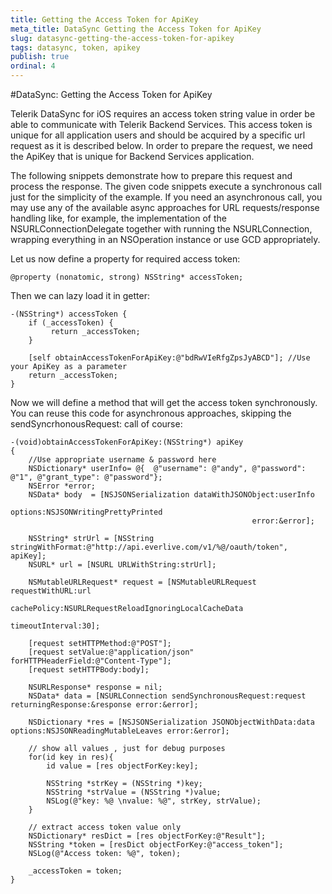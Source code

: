 ```yaml
---
title: Getting the Access Token for ApiKey
meta_title: DataSync Getting the Access Token for ApiKey
slug: datasync-getting-the-access-token-for-apikey
tags: datasync, token, apikey
publish: true
ordinal: 4
---
```


#DataSync: Getting the Access Token for ApiKey

Telerik DataSync for iOS requires an access token string value in order be able to communicate with Telerik Backend Services. This access token is unique for all application users and should be acquired by a specific url request as it is described below. In order to prepare the request, we need the ApiKey that is unique for Backend Services application.

The following snippets demonstrate how to prepare this request and process the response. The given code snippets execute a synchronous call just for the simplicity of the example. If you need an asynchronous call, you may use any of the available async approaches for URL requests/response handling like, for example, the implementation of the NSURLConnectionDelegate together with running the NSURLConnection, wrapping everything in an NSOperation instance or use GCD appropriately.

Let us now define a property for required access token:

	@property (nonatomic, strong) NSString* accessToken;

Then we can lazy load it in getter:

	-(NSString*) accessToken {
   	    if (_accessToken) {
   	         return _accessToken;
   	    }

        [self obtainAccessTokenForApiKey:@"bdRwVIeRfgZpsJyABCD"]; //Use your ApiKey as a parameter
        return _accessToken;
	}

Now we will define a method that will get the access token synchronously. You can reuse this code for asynchronous approaches, skipping the sendSyncrhonousRequest: call of course:

    -(void)obtainAccessTokenForApiKey:(NSString*) apiKey
    {
        //Use appropriate username & password here
        NSDictionary* userInfo= @{  @"username": @"andy", @"password": @"1", @"grant_type": @"password"};
        NSError *error;
        NSData* body  = [NSJSONSerialization dataWithJSONObject:userInfo
                                                        options:NSJSONWritingPrettyPrinted
                                                          error:&error];

        NSString* strUrl = [NSString stringWithFormat:@"http://api.everlive.com/v1/%@/oauth/token", apiKey];
        NSURL* url = [NSURL URLWithString:strUrl];

        NSMutableURLRequest* request = [NSMutableURLRequest requestWithURL:url
                                                              cachePolicy:NSURLRequestReloadIgnoringLocalCacheData
                                                           timeoutInterval:30];

        [request setHTTPMethod:@"POST"];
        [request setValue:@"application/json" forHTTPHeaderField:@"Content-Type"];
        [request setHTTPBody:body];

        NSURLResponse* response = nil;
        NSData* data = [NSURLConnection sendSynchronousRequest:request returningResponse:&response error:&error];

        NSDictionary *res = [NSJSONSerialization JSONObjectWithData:data options:NSJSONReadingMutableLeaves error:&error];

        // show all values , just for debug purposes
        for(id key in res){
            id value = [res objectForKey:key];

            NSString *strKey = (NSString *)key;
            NSString *strValue = (NSString *)value;
            NSLog(@"key: %@ \nvalue: %@", strKey, strValue);
        }

        // extract access token value only
        NSDictionary* resDict = [res objectForKey:@"Result"];
        NSString *token = [resDict objectForKey:@"access_token"];
        NSLog(@"Access token: %@", token);

        _accessToken = token;
    }